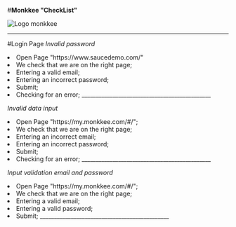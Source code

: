 #**Monkkee "CheckList"**

![Logo monkkee](C:\Users\User\Desktop\logo-f0892a4a253a67a010b482174e0e4a9f3d95eccc89e4c73422f09d6168df6b6b.png)
_________________________________________________________________________________________________________________
#Login Page
*Invalid password*
<li>Open Page 
"https://www.saucedemo.com/"
<li>We check that we are on the right page;
<li>Entering a valid email;
<li>Entering an incorrect password;
<li>Submit;
<li>Checking for an error;
______________________________________________

*Invalid data input*
<li>Open Page "https://my.monkkee.com/#/";
<li>We check that we are on the right page;
<li>Entering an incorrect email;
<li>Entering an incorrect password;
<li>Submit;
<li>Checking for an error;
______________________________________________


*Input validation email and password*
<li>Open Page "https://my.monkkee.com/#/";
<li>We check that we are on the right page;
<li>Entering a valid email;
<li>Entering a valid password;
<li>Submit;
______________________________________________

